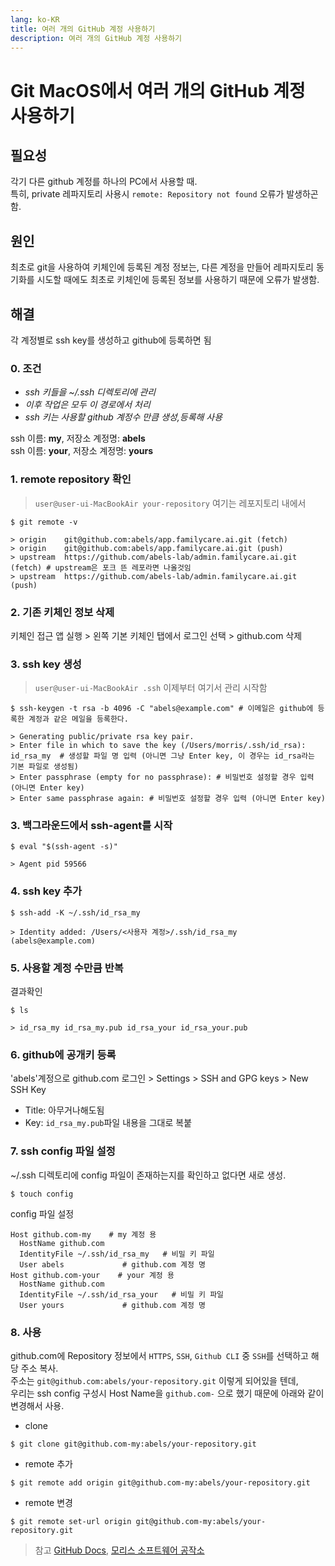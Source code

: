 ```yaml
---
lang: ko-KR
title: 여러 개의 GitHub 계정 사용하기
description: 여러 개의 GitHub 계정 사용하기
---
```


# Git MacOS에서 여러 개의 GitHub 계정 사용하기

## 필요성

각기 다른 github 계정를 하나의 PC에서 사용할 때.  
특히, private 레파지토리 사용시 `remote: Repository not found` 오류가 발생하곤 함.

## 원인

최초로 git을 사용하여 키체인에 등록된 계정 정보는, 다른 계정을 만들어 레파지토리 동기화를 시도할 때에도 최초로 키체인에 등록된 정보를 사용하기 때문에 오류가 발생함.

## 해결

각 계정별로 ssh key를 생성하고 github에 등록하면 됨

### 0. 조건

- _ssh 키들을 ~/.ssh 디렉토리에 관리_
- _이후 작업은 모두 이 경로에서 처리_
- _ssh 키는 사용할 github 계정수 만큼 생성,등록해 사용_

ssh 이름: **my**, 저장소 계정명: **abels**  
ssh 이름: **your**, 저장소 계정명: **yours**

### 1. remote repository 확인

> `user@user-ui-MacBookAir your-repository` 여기는 레포지토리 내에서

```bash:no-line-numbers
$ git remote -v

> origin	git@github.com:abels/app.familycare.ai.git (fetch)
> origin	git@github.com:abels/app.familycare.ai.git (push)
> upstream	https://github.com/abels-lab/admin.familycare.ai.git (fetch) # upstream은 포크 뜬 레포라면 나올것임
> upstream	https://github.com/abels-lab/admin.familycare.ai.git (push)
```

### 2. 기존 키체인 정보 삭제

키체인 접근 앱 실행 > 왼쪽 기본 키체인 탭에서 로그인 선택 > github.com 삭제

### 3. ssh key 생성

> `user@user-ui-MacBookAir .ssh` 이제부터 여기서 관리 시작함

```bash:no-line-numbers
$ ssh-keygen -t rsa -b 4096 -C "abels@example.com" # 이메일은 github에 등록한 계정과 같은 메일을 등록한다.

> Generating public/private rsa key pair.
> Enter file in which to save the key (/Users/morris/.ssh/id_rsa): id_rsa_my  # 생성할 파일 명 입력 (아니면 그냥 Enter key, 이 경우는 id_rsa라는 기본 파일로 생성됨)
> Enter passphrase (empty for no passphrase): # 비밀번호 설정할 경우 입력 (아니면 Enter key)
> Enter same passphrase again: # 비밀번호 설정할 경우 입력 (아니면 Enter key)
```

### 3. 백그라운드에서 ssh-agent를 시작

```bash:no-line-numbers
$ eval "$(ssh-agent -s)"

> Agent pid 59566
```

### 4. ssh key 추가

```bash:no-line-numbers
$ ssh-add -K ~/.ssh/id_rsa_my

> Identity added: /Users/<사용자 계정>/.ssh/id_rsa_my (abels@example.com)
```

### 5. 사용할 계정 수만큼 반복

결과확인

```bash:no-line-numbers
$ ls

> id_rsa_my id_rsa_my.pub id_rsa_your id_rsa_your.pub
```

### 6. github에 공개키 등록

'abels'계정으로 github.com 로그인 > Settings > SSH and GPG keys > New SSH Key

- Title: 아무거나해도됨
- Key: `id_rsa_my.pub`파일 내용을 그대로 복붙

### 7. ssh config 파일 설정

~/.ssh 디렉토리에 config 파일이 존재하는지를 확인하고 없다면 새로 생성.

```bash:no-line-numbers
$ touch config
```

config 파일 설정

```text:no-line-numbers
Host github.com-my    # my 계정 용
  HostName github.com
  IdentityFile ~/.ssh/id_rsa_my   # 비밀 키 파일
  User abels             # github.com 계정 명
Host github.com-your    # your 계정 용
  HostName github.com
  IdentityFile ~/.ssh/id_rsa_your   # 비밀 키 파일
  User yours             # github.com 계정 명
```

### 8. 사용

github.com에 Repository 정보에서 `HTTPS`, `SSH`, `Github CLI` 중 `SSH`를 선택하고 해당 주소 복사.  
주소는 `git@github.com:abels/your-repository.git` 이렇게 되어있을 텐데,  
우리는 ssh config 구성시 Host Name을 `github.com-` 으로 했기 때문에 아래와 같이 변경해서 사용.

- clone

```bash:no-line-numbers
$ git clone git@github.com-my:abels/your-repository.git
```

- remote 추가

```bash:no-line-numbers
$ git remote add origin git@github.com-my:abels/your-repository.git
```

- remote 변경

```bash:no-line-numbers
$ git remote set-url origin git@github.com-my:abels/your-repository.git
```

> 참고 [GitHub Docs](https://docs.github.com/en/authentication/connecting-to-github-with-ssh/generating-a-new-ssh-key-and-adding-it-to-the-ssh-agent), [모리스 소프트웨어 공작소](https://ccambo.blogspot.com/2020/12/git-macos-githubcom.html)
